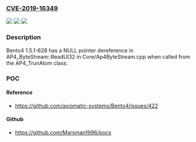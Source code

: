 ### [CVE-2019-16349](https://cve.mitre.org/cgi-bin/cvename.cgi?name=CVE-2019-16349)
![](https://img.shields.io/static/v1?label=Product&message=n%2Fa&color=blue)
![](https://img.shields.io/static/v1?label=Version&message=n%2Fa&color=blue)
![](https://img.shields.io/static/v1?label=Vulnerability&message=n%2Fa&color=brighgreen)

### Description

Bento4 1.5.1-628 has a NULL pointer dereference in AP4_ByteStream::ReadUI32 in Core/Ap4ByteStream.cpp when called from the AP4_TrunAtom class.

### POC

#### Reference
- https://github.com/axiomatic-systems/Bento4/issues/422

#### Github
- https://github.com/Marsman1996/pocs

